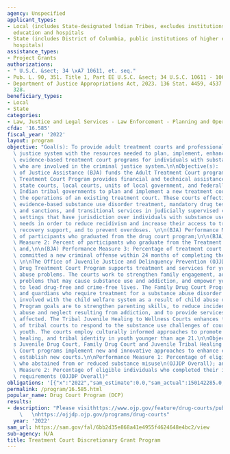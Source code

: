 ```yaml
---
agency: Unspecified
applicant_types:
- Local (includes State-designated lndian Tribes, excludes institutions of higher
  education and hospitals
- State (includes District of Columbia, public institutions of higher education and
  hospitals)
assistance_types:
- Project Grants
authorizations:
- " U.S.C. &sect; 34 \xA7 10611, et. seq."
- Pub. L. 90, 351. Title 1, Part EE U.S.C. &sect; 34 U.S.C. 10611 - 10619.
- Department of Justice Appropriations Act, 2023. 136 Stat. 4459, 4537. Pub. L. 117,
  328.
beneficiary_types:
- Local
- State
categories:
- Law, Justice and Legal Services - Law Enforcement - Planning and Operations
cfda: '16.585'
fiscal_year: '2022'
layout: program
objective: "Goal(s): To provide adult treatment courts and professionals in the criminal\
  \ justice system with the resources needed to plan, implement, enhance, and sustain\
  \ evidence-based treatment court programs for individuals with substance use disorders\
  \ who are involved in the criminal justice system.\n\nObjective(s):  The Bureau\
  \ of Justice Assistance (BJA) funds the Adult Treatment Court program. The Adult\
  \ Treatment Court Program provides financial and technical assistance to states,\
  \ state courts, local courts, units of local government, and federally recognized\
  \ Indian tribal governments to plan and implement a new treatment court or enhance\
  \ the operations of an existing treatment court. These courts effectively integrate\
  \ evidence-based substance use disorder treatment, mandatory drug testing, incentives\
  \ and sanctions, and transitional services in judicially supervised criminal court\
  \ settings that have jurisdiction over individuals with substance use disorder treatment\
  \ needs in order to reduce recidivism and increase their access to treatment and\
  \ recovery support, and to prevent overdoses. \n\n(BJA) Performance Measure 1: Number\
  \ of participants who graduated from the drug court program;\n\n(BJA) Performance\
  \ Measure 2: Percent of participants who graduate from the Treatment Court program;\
  \ and,\n\n(BJA) Performance Measure 3: Percentage of treatment court graduates who\
  \ committed a new criminal offense within 24 months of completing the program. \
  \ \n\nThe Office of Juvenile Justice and Delinquency Prevention (OJJDP) Juvenile\
  \ Drug Treatment Court Program supports treatment and services for youth with substance\
  \ abuse problems. The courts work to strengthen family engagement, address the root\
  \ problems that may cause substance use and addiction, and empower young people\
  \ to lead drug-free and crime-free lives. The Family Drug Court Program serves parents\
  \ and guardians who require treatment for a substance abuse disorder and who are\
  \ involved with the child welfare system as a result of child abuse or neglect.\
  \ Program goals are to strengthen parenting skills, to reduce incidents of child\
  \ abuse and neglect resulting from addiction, and to provide services to the children\
  \ affected. The Tribal Juvenile Healing to Wellness Courts enhances the capacity\
  \ of tribal courts to respond to the substance use challenges of court-involved\
  \ youth. The courts employ culturally informed approaches to promote accountability,\
  \ healing, and tribal identity in youth younger than age 21.\n\nObjective: OJJDP\u2019\
  s Juvenile Drug Court, Family Drug Court and Juvenile Tribal Healing to Wellness\
  \ Court programs implement new and innovative approaches to enhance existing or\
  \ establish new courts.\n\nPerformance Measure 1: Percentage of eligible individuals\
  \ who abstained from or reduced substance misuse\n(OJJDP Overall); and, \nPerformance\
  \ Measure 2: Percentage of eligible individuals who completed their intended service\
  \ requirements (OJJDP Overall)"
obligations: '[{"x":"2022","sam_estimate":0.0,"sam_actual":150142285.0,"usa_spending_actual":174806252.43},{"x":"2023","sam_estimate":95000000.0,"sam_actual":0.0,"usa_spending_actual":9992726.55},{"x":"2024","sam_estimate":88000000.0,"sam_actual":0.0,"usa_spending_actual":0.0}]'
permalink: /program/16.585.html
popular_name: Drug Court Program (DCP)
results:
- description: "Please visithttps://www.ojp.gov/feature/drug-courts/publications;\
    \   \nhttps://ojjdp.ojp.gov/programs/drug-courts"
  year: '2022'
sam_url: https://sam.gov/fal/6bb2d35e868a41e4955f4624648e4bc2/view
sub-agency: N/A
title: Treatment Court Discretionary Grant Program
---
```

